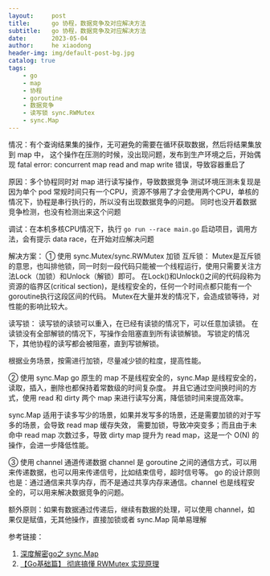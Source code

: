 ```yaml
---
layout:     post
title:      go 协程，数据竞争及对应解决方法
subtitle:   go 协程，数据竞争及对应解决方法
date:       2023-05-04
author:     he xiaodong
header-img: img/default-post-bg.jpg
catalog: true
tags:
    - go
    - map
    - 协程
    - goroutine
    - 数据竞争
    - 读写锁 sync.RWMutex
    - sync.Map
---
```


情况：有个查询结果集的操作，无可避免的需要在循环获取数据，然后将结果集放到 map 中，
这个操作在压测的时候，没出现问题，发布到生产环境之后，开始偶现 fatal error: concurrent map read and map write 错误，导致容器重启了

原因：多个协程同时对 map 进行读写操作，导致数据竞争
测试环境压测未复现是因为单个 pod 常规时间只有一个CPU，资源不够用了才会使用两个CPU，单核的情况下，协程是串行执行的，所以没有出现数据竞争的问题。
同时也没开着数据竞争检测，也没有检测出来这个问题

调试：在本机多核CPU情况下，执行 `go run --race main.go` 启动项目，调用方法，会有提示 data race，在开始对应解决问题

解决方案：
① 使用 sync.Mutex/sync.RWMutex 加锁
互斥锁：
Mutex是互斥锁的意思，也叫排他锁，同一时刻一段代码只能被一个线程运行，使用只需要关注方法Lock（加锁）和Unlock（解锁）即可。
在Lock()和Unlock()之间的代码段称为资源的临界区(critical section)，是线程安全的，任何一个时间点都只能有一个goroutine执行这段区间的代码。
Mutex在大量并发的情况下，会造成锁等待，对性能的影响比较大。

读写锁：
读写锁的读锁可以重入，在已经有读锁的情况下，可以任意加读锁。
在读锁没有全部解锁的情况下，写操作会阻塞直到所有读锁解锁。
写锁定的情况下，其他协程的读写都会被阻塞，直到写锁解锁。

根据业务场景，按需进行加锁，尽量减少锁的粒度，提高性能。

② 使用 sync.Map
go 原生的 map 不是线程安全的，sync.Map 是线程安全的，读取，插入，删除也都保持着常数级的时间复杂度。
并且它通过空间换时间的方式，使用 read 和 dirty 两个 map 来进行读写分离，降低锁时间来提高效率。

sync.Map 适用于读多写少的场景，如果并发写多的场景，还是需要加锁的对于写多的场景，会导致 read map 缓存失效，
需要加锁，导致冲突变多；而且由于未命中 read map 次数过多，导致 dirty map 提升为 read map，这是一个 O(N) 的操作，会进一步降低性能。

③ 使用 channel 通道传递数据
channel 是 goroutine 之间的通信方式，可以用来传递数据，也可以用来传递信号，比如结束信号，超时信号等。
go 的设计原则也是：通过通信来共享内存，而不是通过共享内存来通信。channel 也是线程安全的，可以用来解决数据竞争的问题。

额外原则：如果有数据通过传递后，继续有数据的处理，可以使用 channel，如果仅是赋值，无其他操作，直接加锁或者 sync.Map 简单易理解


参考链接：
1. [深度解密go之 sync.Map](https://zhuanlan.zhihu.com/p/344834329)
2. [【Go基础篇】 彻底搞懂 RWMutex 实现原理](https://juejin.cn/post/7168271778484060167)
